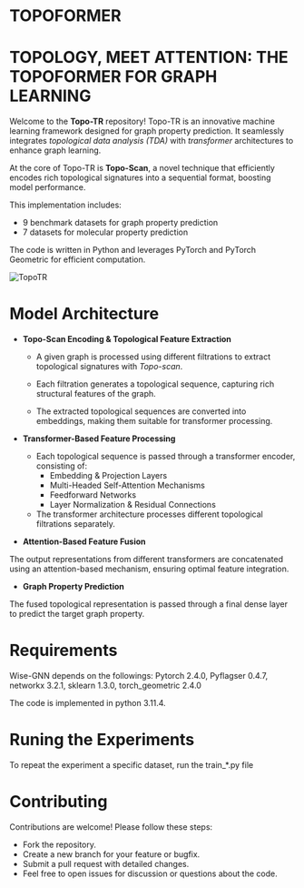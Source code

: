 # TOPOFORMER

# TOPOLOGY, MEET ATTENTION: THE TOPOFORMER FOR GRAPH LEARNING
Welcome to the **Topo-TR** repository! Topo-TR is an innovative machine learning framework designed for graph property prediction. It seamlessly integrates *topological data analysis (TDA)* with *transformer* architectures to enhance graph learning.

At the core of Topo-TR is **Topo-Scan**, a novel technique that efficiently encodes rich topological signatures into a sequential format, boosting model performance.

This implementation includes:

- 9 benchmark datasets for graph property prediction
- 7 datasets for molecular property prediction

The code is written in Python and leverages PyTorch and PyTorch Geometric for efficient computation.

![TopoTR](https://github.com/user-attachments/assets/a7e5e309-9cde-4a56-8aa5-beb06b0faba8)



# Model Architecture
- **Topo-Scan Encoding & Topological Feature Extraction**

   - A given graph is processed using different filtrations to extract topological signatures with *Topo-scan*.
   - Each filtration generates a topological sequence, capturing rich structural features of the graph.

   - The extracted topological sequences are converted into embeddings, making them suitable for transformer processing.

- **Transformer-Based Feature Processing**
  - Each topological sequence is passed through a transformer encoder, consisting of:
    - Embedding & Projection Layers
    - Multi-Headed Self-Attention Mechanisms
    - Feedforward Networks
    - Layer Normalization & Residual Connections
  - The transformer architecture processes different topological filtrations separately.
- **Attention-Based Feature Fusion**
  
The output representations from different transformers are concatenated using an attention-based mechanism, ensuring optimal feature integration.
- **Graph Property Prediction**

The fused topological representation is passed through a final dense layer to predict the target graph property.


# Requirements
Wise-GNN depends on the followings:
Pytorch 2.4.0, Pyflagser 0.4.7, networkx 3.2.1, sklearn 1.3.0, torch_geometric 2.4.0

   
The code is implemented in python 3.11.4. 

# Runing the  Experiments
To repeat the experiment a specific dataset, run the train_*.py file
  

# Contributing
Contributions are welcome! Please follow these steps:

- Fork the repository.
- Create a new branch for your feature or bugfix.
- Submit a pull request with detailed changes.
- Feel free to open issues for discussion or questions about the code.

